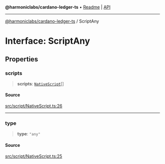 **@harmoniclabs/cardano-ledger-ts** • [Readme](../Introduction.md) \| [API](../globals.md)

***

[@harmoniclabs/cardano-ledger-ts](../Introduction.md) / ScriptAny

# Interface: ScriptAny

## Properties

### scripts

> **scripts**: [`NativeScript`](../type-aliases/NativeScript.md)[]

#### Source

[src/script/NativeScript.ts:26](https://github.com/HarmonicLabs/cardano-ledger-ts/blob/d1659b0/src/script/NativeScript.ts#L26)

***

### type

> **type**: `"any"`

#### Source

[src/script/NativeScript.ts:25](https://github.com/HarmonicLabs/cardano-ledger-ts/blob/d1659b0/src/script/NativeScript.ts#L25)
